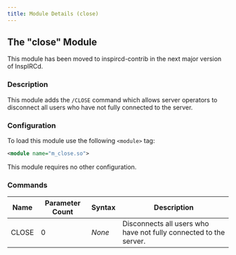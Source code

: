 ```yaml
---
title: Module Details (close)
---
```


## The "close" Module

<div class="alert alert-warning" role="alert" markdown="1">

This module has been moved to inspircd-contrib in the next major version of InspIRCd.

</div>

### Description

This module adds the `/CLOSE` command which allows server operators to disconnect all users who have not fully connected to the server.

### Configuration

To load this module use the following `<module>` tag:

```xml
<module name="m_close.so">
```

This module requires no other configuration.

### Commands

Name  | Parameter Count | Syntax | Description
----- | --------------- | ------ | -----------
CLOSE | 0               | *None* | Disconnects all users who have not fully connected to the server.
